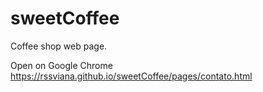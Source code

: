 # sweetCoffee
Coffee shop web page. 

Open on Google Chrome
https://rssviana.github.io/sweetCoffee/pages/contato.html

